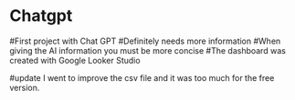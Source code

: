# Chatgpt
#First project with Chat GPT
#Definitely needs more information
#When giving the AI information you must be more concise
#The dashboard was created with Google Looker Studio

#update I went to improve the csv file and it was too much for the free version.
